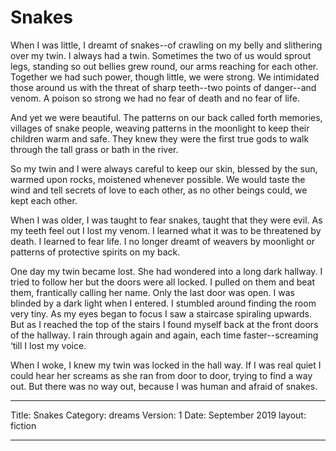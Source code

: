 # Snakes

When I was little, I dreamt of snakes--of crawling on my belly and slithering over my twin. I always had a twin. Sometimes the two of us would sprout legs, standing so out bellies grew round, our arms reaching for each other. Together we had such power, though little, we were strong. We intimidated those around us with the threat of sharp teeth--two points of danger--and venom. A poison so strong we had no fear of death and no fear of life.

And yet we were beautiful. The patterns on our back called forth memories, villages of snake people, weaving patterns in the moonlight to keep their children warm and safe. They knew they were the first true gods to walk through the tall grass or bath in the river.

So my twin and I were always careful to keep our skin, blessed by the sun, warmed upon rocks, moistened whenever possible. We would taste the wind and tell secrets of love to each other, as no other beings could, we kept each other.

When I was older, I was taught to fear snakes, taught that they were evil. As my teeth feel out I lost my venom. I learned what it was to be threatened by death. I learned to fear life. I no longer dreamt of weavers by moonlight or patterns of protective spirits on my back.

One day my twin became lost. She had wondered into a long dark hallway. I tried to follow her but the doors were all locked. I pulled on them and beat them, frantically calling her name. Only the last door was open. I was blinded by a dark light when I entered. I stumbled around finding the room very tiny. As my eyes began to focus I saw a staircase spiraling upwards. But as I reached the top of the stairs I found myself back at the front doors of the hallway. I rain through again and again, each time faster--screaming ‘till I lost my voice.

When I woke, I knew my twin was locked in the hall way. If I was real quiet I could hear her screams as she ran from door to door, trying to find a way out. But there was no way out, because I was human and afraid of snakes.

---

Title: Snakes
Category: dreams
Version: 1
Date: September 2019
layout: fiction

---
